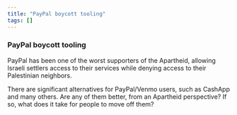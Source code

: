 ```yaml
---
title: "PayPal boycott tooling"
tags: []
---
```


### PayPal boycott tooling

PayPal has been one of the worst supporters of the Apartheid, allowing Israeli settlers access to their services while denying access to their Palestinian neighbors.

There are significant alternatives for PayPal/Venmo users, such as CashApp and many others. Are any of them better, from an Apartheid perspective? If so, what does it take for people to move off them?
